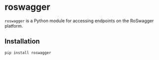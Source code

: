 # roswagger

`roswagger` is a Python module for accessing endpoints on the RoSwagger platform. 

## Installation

```bash
pip install roswagger

